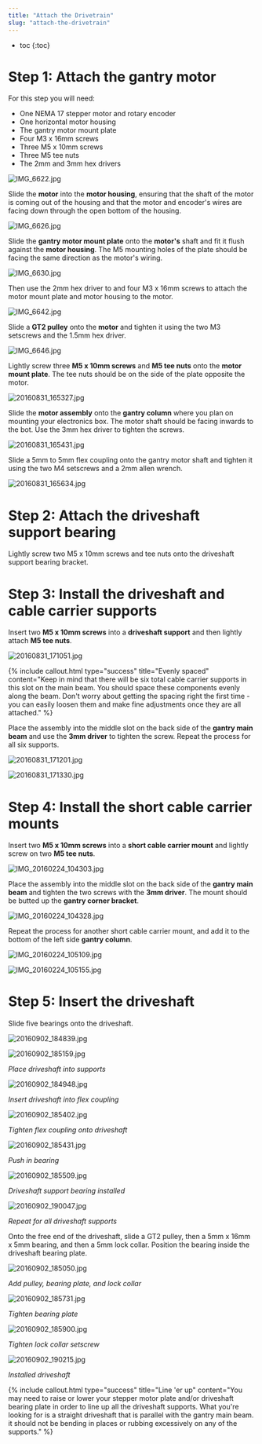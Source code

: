 ```yaml
---
title: "Attach the Drivetrain"
slug: "attach-the-drivetrain"
---
```


* toc
{:toc}

# Step 1: Attach the gantry motor
For this step you will need:
* One NEMA 17 stepper motor and rotary encoder
* One horizontal motor housing
* The gantry motor mount plate
* Four M3 x 16mm screws
* Three M5 x 10mm screws
* Three M5 tee nuts
* The 2mm and 3mm hex drivers

![IMG_6622.jpg](IMG_6622.jpg)

Slide the **motor** into the **motor housing**, ensuring that the shaft of the motor is coming out of the housing and that the motor and encoder's wires are facing down through the open bottom of the housing.

![IMG_6626.jpg](IMG_6626.jpg)

Slide the **gantry motor mount plate** onto the **motor's** shaft and fit it flush against the **motor housing**. The M5 mounting holes of the plate should be facing the same direction as the motor's wiring.

![IMG_6630.jpg](IMG_6630.jpg)

Then use the 2mm hex driver to and four M3 x 16mm screws to attach the motor mount plate and motor housing to the motor.

![IMG_6642.jpg](IMG_6642.jpg)

Slide a **GT2 pulley** onto the **motor** and tighten it using the two M3 setscrews and the 1.5mm hex driver.

![IMG_6646.jpg](IMG_6646.jpg)

Lightly screw three **M5 x 10mm screws** and **M5 tee nuts** onto the **motor mount plate**. The tee nuts should be on the side of the plate opposite the motor.

![20160831_165327.jpg](20160831_165327.jpg)

Slide the **motor assembly** onto the **gantry column** where you plan on mounting your electronics box. The motor shaft should be facing inwards to the bot. Use the 3mm hex driver to tighten the screws.

![20160831_165431.jpg](20160831_165431.jpg)

Slide a 5mm to 5mm flex coupling onto the gantry motor shaft and tighten it using the two M4 setscrews and a 2mm allen wrench.

![20160831_165634.jpg](20160831_165634.jpg)

# Step 2: Attach the driveshaft support bearing
Lightly screw two M5 x 10mm screws and tee nuts onto the driveshaft support bearing bracket.

# Step 3: Install the driveshaft and cable carrier supports
Insert two **M5 x 10mm screws** into a **driveshaft support** and then lightly attach **M5 tee nuts**.

![20160831_171051.jpg](20160831_171051.jpg)



{%
include callout.html
type="success"
title="Evenly spaced"
content="Keep in mind that there will be six total cable carrier supports in this slot on the main beam. You should space these components evenly along the beam. Don't worry about getting the spacing right the first time - you can easily loosen them and make fine adjustments once they are all attached."
%}

Place the assembly into the middle slot on the back side of the **gantry main beam** and use the **3mm driver** to tighten the screw. Repeat the process for all six supports.

![20160831_171201.jpg](20160831_171201.jpg)



![20160831_171330.jpg](20160831_171330.jpg)

# Step 4: Install the short cable carrier mounts
Insert two **M5 x 10mm screws** into a **short cable carrier mount** and lightly screw on two **M5 tee nuts**.

![IMG_20160224_104303.jpg](IMG_20160224_104303.jpg)

Place the assembly into the middle slot on the back side of the **gantry main beam** and tighten the two screws with the **3mm driver**. The mount should be butted up the **gantry corner bracket**.

![IMG_20160224_104328.jpg](IMG_20160224_104328.jpg)

Repeat the process for another short cable carrier mount, and add it to the bottom of the left side **gantry column**.

![IMG_20160224_105109.jpg](IMG_20160224_105109.jpg)



![IMG_20160224_105155.jpg](IMG_20160224_105155.jpg)

# Step 5: Insert the driveshaft
Slide five bearings onto the driveshaft.

![20160902_184839.jpg](20160902_184839.jpg)



![20160902_185159.jpg](20160902_185159.jpg)

_Place driveshaft into supports_



![20160902_184948.jpg](20160902_184948.jpg)

_Insert driveshaft into flex coupling_



![20160902_185402.jpg](20160902_185402.jpg)

_Tighten flex coupling onto driveshaft_



![20160902_185431.jpg](20160902_185431.jpg)

_Push in bearing_



![20160902_185509.jpg](20160902_185509.jpg)

_Driveshaft support bearing installed_



![20160902_190047.jpg](20160902_190047.jpg)

_Repeat for all driveshaft supports_

Onto the free end of the driveshaft, slide a GT2 pulley, then a 5mm x 16mm x 5mm bearing, and then a 5mm lock collar. Position the bearing inside the driveshaft bearing plate.

![20160902_185050.jpg](20160902_185050.jpg)

_Add pulley, bearing plate, and lock collar_



![20160902_185731.jpg](20160902_185731.jpg)

_Tighten bearing plate_



![20160902_185900.jpg](20160902_185900.jpg)

_Tighten lock collar setscrew_



![20160902_190215.jpg](20160902_190215.jpg)

_Installed driveshaft_



{%
include callout.html
type="success"
title="Line 'er up"
content="You may need to raise or lower your stepper motor plate and/or driveshaft bearing plate in order to line up all the driveshaft supports. What you're looking for is a straight driveshaft that is parallel with the gantry main beam. it should not be bending in places or rubbing excessively on any of the supports."
%}

